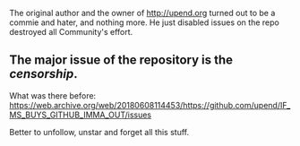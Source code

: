 The original author and the owner of http://upend.org turned out to be a commie and hater, and nothing more. 
He just disabled issues on the repo destroyed all Community's effort.

## The major issue of the repository is the _censorship_.

What was there before: https://web.archive.org/web/20180608114453/https://github.com/upend/IF_MS_BUYS_GITHUB_IMMA_OUT/issues

Better to unfollow, unstar and forget all this stuff.
